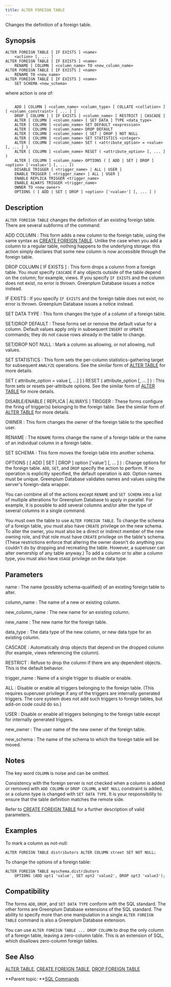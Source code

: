 ```yaml
---
title: ALTER FOREIGN TABLE 
---
```


Changes the definition of a foreign table.

## <a id="section2"></a>Synopsis 

``` {#sql_command_synopsis}
ALTER FOREIGN TABLE [ IF EXISTS ] <name>
    <action> [, ... ]
ALTER FOREIGN TABLE [ IF EXISTS ] <name>
    RENAME [ COLUMN ] <column_name> TO <new_column_name>
ALTER FOREIGN TABLE [ IF EXISTS ] <name>
    RENAME TO <new_name>
ALTER FOREIGN TABLE [ IF EXISTS ] <name>
    SET SCHEMA <new_schema>

```

where action is one of:

```

    ADD [ COLUMN ] <column_name> <column_type> [ COLLATE <collation> ] [ <column_constraint> [ ... ] ]
    DROP [ COLUMN ] [ IF EXISTS ] <column_name> [ RESTRICT | CASCADE ]
    ALTER [ COLUMN ] <column_name> [ SET DATA ] TYPE <data_type>
    ALTER [ COLUMN ] <column_name> SET DEFAULT <expression>
    ALTER [ COLUMN ] <column_name> DROP DEFAULT
    ALTER [ COLUMN ] <column_name> { SET | DROP } NOT NULL
    ALTER [ COLUMN ] <column_name> SET STATISTICS <integer>
    ALTER [ COLUMN ] <column_name> SET ( <attribute_option> = <value> [, ... ] )
    ALTER [ COLUMN ] <column_name> RESET ( <attribute_option> [, ... ] )
    ALTER [ COLUMN ] <column_name> OPTIONS ( [ ADD | SET | DROP ] <option> ['<value>'] [, ... ])
    DISABLE TRIGGER [ <trigger_name> | ALL | USER ]
    ENABLE TRIGGER [ <trigger_name> | ALL | USER ]
    ENABLE REPLICA TRIGGER <trigger_name>
    ENABLE ALWAYS TRIGGER <trigger_name>
    OWNER TO <new_owner>
    OPTIONS ( [ ADD | SET | DROP ] <option> ['<value>'] [, ... ] )
```

## <a id="section3"></a>Description 

`ALTER FOREIGN TABLE` changes the definition of an existing foreign table. There are several subforms of the command:

ADD COLUMN
:   This form adds a new column to the foreign table, using the same syntax as [CREATE FOREIGN TABLE](CREATE_FOREIGN_TABLE.html). Unlike the case when you add a column to a regular table, nothing happens to the underlying storage: this action simply declares that some new column is now accessible through the foreign table.

DROP COLUMN \[ IF EXISTS \]
:   This form drops a column from a foreign table. You must specify `CASCADE` if any objects outside of the table depend on the column; for example, views. If you specify `IF EXISTS` and the column does not exist, no error is thrown. Greenplum Database issues a notice instead.

IF EXISTS
:   If you specify `IF EXISTS` and the foreign table does not exist, no error is thrown. Greenplum Database issues a notice instead.

SET DATA TYPE
:   This form changes the type of a column of a foreign table.

SET/DROP DEFAULT
:   These forms set or remove the default value for a column. Default values apply only in subsequent `INSERT` or `UPDATE` commands; they do not cause rows already in the table to change.

SET/DROP NOT NULL
:   Mark a column as allowing, or not allowing, null values.

SET STATISTICS
:   This form sets the per-column statistics-gathering target for subsequent `ANALYZE` operations. See the similar form of [ALTER TABLE](ALTER_TABLE.html) for more details.

SET \( attribute\_option = value \[, ...\] \] \)
RESET \( attribute\_option \[, ... \] \)
:   This form sets or resets per-attribute options. See the similar form of [ALTER TABLE](ALTER_TABLE.html) for more details.

DISABLE/ENABLE \[ REPLICA \| ALWAYS \] TRIGGER
:   These forms configure the firing of trigger\(s\) belonging to the foreign table. See the similar form of [ALTER TABLE](ALTER_TABLE.html) for more details.

OWNER
:   This form changes the owner of the foreign table to the specified user.

RENAME
:   The `RENAME` forms change the name of a foreign table or the name of an individual column in a foreign table.

SET SCHEMA
:   This form moves the foreign table into another schema.

OPTIONS \( \[ ADD \| SET \| DROP \] option \['value'\] \[, ... \] \)
:   Change options for the foreign table. `ADD`, `SET`, and `DROP` specify the action to perform. If no operation is explicitly specified, the default operation is `ADD`. Option names must be unique. Greenplum Database validates names and values using the server's foreign-data wrapper.

You can combine all of the actions except `RENAME` and `SET SCHEMA` into a list of multiple alterations for Greenplum Database to apply in parallel. For example, it is possible to add several columns and/or alter the type of several columns in a single command.

You must own the table to use `ALTER FOREIGN TABLE`. To change the schema of a foreign table, you must also have `CREATE` privilege on the new schema. To alter the owner, you must also be a direct or indirect member of the new owning role, and that role must have `CREATE` privilege on the table's schema. \(These restrictions enforce that altering the owner doesn't do anything you couldn't do by dropping and recreating the table. However, a superuser can alter ownership of any table anyway.\) To add a column or to alter a column type, you must also have `USAGE` privilege on the data type.

## <a id="section4"></a>Parameters 

name
:   The name \(possibly schema-qualified\) of an existing foreign table to alter.

column\_name
:   The name of a new or existing column.

new\_column\_name
:   The new name for an existing column.

new\_name
:   The new name for the foreign table.

data\_type
:   The data type of the new column, or new data type for an existing column.

CASCADE
:   Automatically drop objects that depend on the dropped column \(for example, views referencing the column\).

RESTRICT
:   Refuse to drop the column if there are any dependent objects. This is the default behavior.

trigger\_name
:   Name of a single trigger to disable or enable.

ALL
:   Disable or enable all triggers belonging to the foreign table. \(This requires superuser privilege if any of the triggers are internally generated triggers. The core system does not add such triggers to foreign tables, but add-on code could do so.\)

USER
:   Disable or enable all triggers belonging to the foreign table except for internally generated triggers.

new\_owner
:   The user name of the new owner of the foreign table.

new\_schema
:   The name of the schema to which the foreign table will be moved.

## <a id="section5"></a>Notes 

The key word `COLUMN` is noise and can be omitted.

Consistency with the foreign server is not checked when a column is added or removed with `ADD COLUMN` or `DROP COLUMN`, a `NOT NULL` constraint is added, or a column type is changed with `SET DATA TYPE`. It is your responsibility to ensure that the table definition matches the remote side.

Refer to [CREATE FOREIGN TABLE](CREATE_FOREIGN_TABLE.html) for a further description of valid parameters.

## <a id="section6"></a>Examples 

To mark a column as not-null:

```
ALTER FOREIGN TABLE distributors ALTER COLUMN street SET NOT NULL;
```

To change the options of a foreign table:

```
ALTER FOREIGN TABLE myschema.distributors 
    OPTIONS (ADD opt1 'value', SET opt2 'value2', DROP opt3 'value3');
```

## <a id="section7"></a>Compatibility 

The forms `ADD`, `DROP`, and `SET DATA TYPE` conform with the SQL standard. The other forms are Greenplum Database extensions of the SQL standard. The ability to specify more than one manipulation in a single `ALTER FOREIGN TABLE` command is also a Greenplum Database extension.

You can use `ALTER FOREIGN TABLE ... DROP COLUMN` to drop the only column of a foreign table, leaving a zero-column table. This is an extension of SQL, which disallows zero-column foreign tables.

## <a id="section8"></a>See Also 

[ALTER TABLE](ALTER_TABLE.html), [CREATE FOREIGN TABLE](CREATE_FOREIGN_TABLE.html), [DROP FOREIGN TABLE](DROP_FOREIGN_TABLE.html)

**Parent topic: **[SQL Commands](../sql_commands/sql_ref.html)

